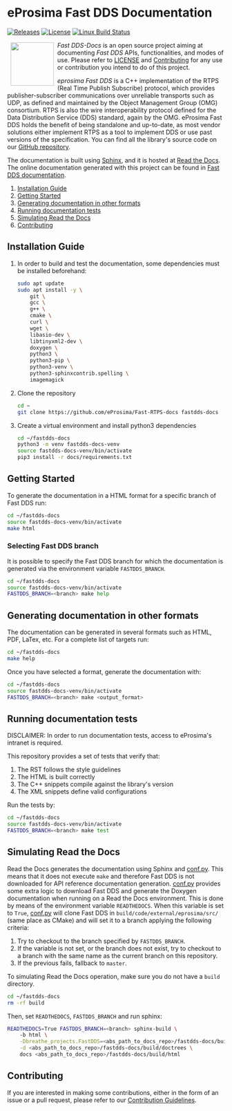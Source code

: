 # eProsima Fast DDS Documentation

[![Releases](https://img.shields.io/github/release/eProsima/Fast-DDS.svg)](https://github.com/eProsima/Fast-DDS/releases)
[![License](https://img.shields.io/badge/License-Apache%202.0-blue.svg)](https://opensource.org/licenses/Apache-2.0)
[![Linux Build Status](http://jenkins.eprosima.com:8080/job/nightly_fastdds-docs_master/badge/icon?subject=CI%20testing%20)](http://jenkins.eprosima.com:8080/job/nightly_fastdds-docs_master/)

<a href="http://www.eprosima.com"><img src="https://encrypted-tbn3.gstatic.com/images?q=tbn:ANd9GcSd0PDlVz1U_7MgdTe0FRIWD0Jc9_YH-gGi0ZpLkr-qgCI6ZEoJZ5GBqQ" align="left" hspace="8" vspace="2" width="100" height="100" ></a>

*Fast DDS-Docs* is an open source project aiming at documenting *Fast DDS* APIs, functionalities, and modes of use.
Please refer to [LICENSE](LICENSE) and [Contributing](#contributing) for any use or contribution you intend to do of this project.

*eprosima Fast DDS* is a C++ implementation of the RTPS (Real Time Publish Subscribe) protocol, which provides publisher-subscriber communications over unreliable transports such as UDP, as defined and maintained by the Object Management Group (OMG) consortium.
RTPS is also the wire interoperability protocol defined for the Data Distribution Service (DDS) standard, again by the OMG.
eProsima Fast DDS holds the benefit of being standalone and up-to-date, as most vendor solutions either implement RTPS as a tool to implement DDS or use past versions of the specification.
You can find all the library's source code on our [GitHub repository](https://github.com/eProsima/Fast-DDS).

The documentation is built using [Sphinx](https://www.sphinx-doc.org), and it is hosted at [Read the Docs](https://readthedocs.org).
The online documentation generated with this project can be found in [Fast DDS documentation](https://fast-dds.docs.eprosima.com).

1. [Installation Guide](#installation-guide)
1. [Getting Started](#getting-started)
1. [Generating documentation in other formats](#generating-documentation-in-other-formats)
1. [Running documentation tests](#running-documentation-tests)
1. [Simulating Read the Docs](#simulating-read-the-docs)
1. [Contributing](#contributing)

## Installation Guide

1. In order to build and test the documentation, some dependencies must be installed beforehand:

    ```bash
    sudo apt update
    sudo apt install -y \
        git \
        gcc \
        g++ \
        cmake \
        curl \
        wget \
        libasio-dev \
        libtinyxml2-dev \
        doxygen \
        python3 \
        python3-pip \
        python3-venv \
        python3-sphinxcontrib.spelling \
        imagemagick
    ```

1. Clone the repository

    ```bash
    cd ~
    git clone https://github.com/eProsima/Fast-RTPS-docs fastdds-docs
    ```

1. Create a virtual environment and install python3 dependencies

    ```bash
    cd ~/fastdds-docs
    python3 -m venv fastdds-docs-venv
    source fastdds-docs-venv/bin/activate
    pip3 install -r docs/requirements.txt
    ```

## Getting Started

To generate the documentation in a HTML format for a specific branch of Fast DDS run:

```bash
cd ~/fastdds-docs
source fastdds-docs-venv/bin/activate
make html
```

### Selecting Fast DDS branch

It is possible to specify the Fast DDS branch for which the documentation is generated via the environment variable `FASTDDS_BRANCH`.

```bash
cd ~/fastdds-docs
source fastdds-docs-venv/bin/activate
FASTDDS_BRANCH=<branch> make help
```

## Generating documentation in other formats

The documentation can be generated in several formats such as HTML, PDF, LaTex, etc. For a complete list of targets run:

```bash
cd ~/fastdds-docs
make help
```

Once you have selected a format, generate the documentation with:

```bash
cd ~/fastdds-docs
source fastdds-docs-venv/bin/activate
FASTDDS_BRANCH=<branch> make <output_format>
```

## Running documentation tests

DISCLAIMER: In order to run documentation tests, access to eProsima's intranet is required.

This repository provides a set of tests that verify that:

1. The RST follows the style guidelines
1. The HTML is built correctly
1. The C++ snippets compile against the library's version
1. The XML snippets define valid configurations

Run the tests by:

```bash
cd ~/fastdds-docs
source fastdds-docs-venv/bin/activate
FASTDDS_BRANCH=<branch> make test
```

## Simulating Read the Docs

Read the Docs generates the documentation using Sphinx and [conf.py](docs/conf.py).
This means that it does not execute `make` and therefore Fast DDS is not downloaded for API reference documentation generation.
[conf.py](docs/conf.py) provides some extra logic to download Fast DDS and generate the Doxygen documentation when running on a Read the Docs environment.
This is done by means of the environment variable `READTHEDOCS`.
When this variable is set to `True`, [conf.py](docs/conf.py) will clone Fast DDS in `build/code/external/eprosima/src/` (same place as CMake) and will set it to a branch applying the following criteria:

1. Try to checkout to the branch specified by `FASTDDS_BRANCH`.
1. If the variable is not set, or the branch does not exist, try to checkout to a branch with the same name as the current branch on this repository.
1. If the previous fails, fallback to `master`.

To simulating Read the Docs operation, make sure you do not have a `build` directory.

```bash
cd ~/fastdds-docs
rm -rf build
```

Then, set `READTHEDOCS`, `FASTDDS_BRANCH` and run sphinx:

```bash
READTHEDOCS=True FASTDDS_BRANCH=<branch> sphinx-build \
    -b html \
    -Dbreathe_projects.FastDDS=<abs_path_to_docs_repo>/fastdds-docs/build/code/doxygen/xml \
    -d <abs_path_to_docs_repo>/fastdds-docs/build/doctrees \
    docs <abs_path_to_docs_repo>/fastdds-docs/build/html
```

## Contributing

If you are interested in making some contributions, either in the form of an issue or a pull request, please refer to our [Contribution Guidelines](CONTRIBUTING.md).
